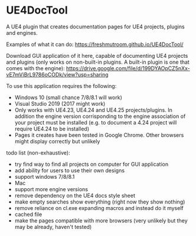 # UE4DocTool
A UE4 plugin that creates documentation pages for UE4 projects, plugins and engines.

Examples of what it can do: https://freshmutroom.github.io/UE4DocTool/


Download GUI application of it here, capable of documenting UE4 projects and plugins (only works on non-built-in plugins. A built-in plugin is one that comes with the engine): 
https://drive.google.com/file/d/199DYAOpCZ5nXx-vE7mViBrL9786oCODk/view?usp=sharing

To use this application requires the following:
- Windows 10 (small chance 7/8/8.1 will work)
- Visual Studio 2019 (2017 might work)
- Only works with UE4.23, UE4.24 and UE4.25 projects/plugins. In addition the engine version corrisponding to the engine association of your project must be installed (e.g. to document a 4.24 project will require UE4.24 to be installed)
- Pages it creates have been tested in Google Chrome. Other browsers might display correctly but unlikely

todo list (non-exhaustive):
- try find way to find all projects on computer for GUI application
- add ability for users to use their own designs
- support windows 7/8/8.1
- Mac
- support more engine versions
- remove dependency on the UE4 docs style sheet
- make empty searches show everything (right now they show nothing)
- remove reliance on cl.exe expanding macros and instead do it myself
- cached file
- make the pages compatible with more browsers (very unlikely but they may be already, haven't tested)
